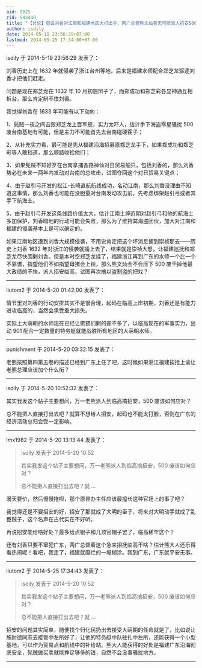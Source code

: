 ```yaml
---
aid: 9025
zid: 543440
title: "【讨论】假设刘香对江南和福建地区大打出手，两广总督熊文灿有无可能派人招安500废"
author: isdily
date: 2014-05-19 23:56:29+07:00
lastmod: 2014-05-25 17:34:00+07:00
---
```


isdily 于 2014-5-19 23:56:29 发表了：

刘香历史上在 1632 年就侵袭了浙江台州等地，后来是福建水师配合郑芝龙驱逐刘香才把他们赶走。

问题是现在郑芝龙在 1632 年 10 月初翘辫子了，而郑成功和郑芝彩各显神通互相拆台，那么肯定制不住刘香。

我觉得刘香在 1633 年可能有以下动向：

1、髡贼一夜之间击毁郑芝龙上百军舰，实力太吓人，估计手下海盗零星骚扰 500 废台南基地有可能，但是主力不可能首先去台南碰硬茬子；

2、从补充实力看，最可能是先从福建沿海招募原郑芝龙手下，如果郑成功和郑芝彩等人敢挡道，那么顺路收拾他们；

3、如果髡贼不知好歹在台南拿捕各路神仙对日贸易船只，包括刘香的，那么刘香势必在未来一两年内发动对台南的总攻击，试图夺回这个对日贸易关键点；

4、由于赵引弓开发的松江-长崎直航航线成功，名动江南，那么刘香没理由不知道这事情，那么刘香也可能在没胆量对台南发动攻击前，先考虑绑架赵引弓或者其手下航海士。

5、由于赵引弓开发这条线路价值太大，估计江南士绅近期对赵引弓和他的航海士多加保护，刘香暗地的行动可能会失败，那么为了维持其海盗团伙，加大对江南和福建的侵袭基本上是可以确定的。

如果江南地区遭到刘香大规模侵袭，不用说肯定把这个坏消息捅到崇祯那去——历史上刘香 1632 年对浙江的侵袭就捅上去了，结果就是崇祯大怒，让福建巡抚和郑芝龙尽快围剿刘香。但是本时空郑芝龙挂了，福建浙江再到广东的水师一个比一个不靠谱，指望他们不如指望母猪会上树，那么熊文灿会不会压下 500 废干掉他最大政绩的不快，派人招安临高，试图再次搞以盗制盗的把戏？

---

liutom2 于 2014-5-20 01:42:00 发表了：

情节里对刘香的行动安排其实不是很合理，起码在临高上岸初期，刘香还是有能力进攻临高的，当然会承受重大损失。

实际上大萌朝的水师现在已经让狒狒们剿的差不多了，以临高现在的军事实力，出动 901 配合一定数量的特务艇就能战胜所有地区的大萌朝水师。

---

punishment 于 2014-5-20 03:32:15 发表了：

老熊按照第四第五卷的描述已经到广东上任了吧，这时候如果浙江福建挨抢上谕让老熊总理应该加个什么衔？

---

isdily 于 2014-5-20 10:52:32 发表了：

其实我发这个帖子主要想问，万一老熊派人到临高搞招安，500 废该如何应对？

总不能把人直接打出去吧？就算不想给人招安，起码也不能太打脸，否则在广东的经济活动总归会受一定影响。

---

lmx1982 于 2014-5-20 13:13:44 发表了：

> isdily 发表于 2014-5-20 10:52
>
> 其实我发这个帖子主要想问，万一老熊派人到临高搞招安，500 废该如何应对？
>
> 总不能把人直接打出去吧？就 ...

漫天要价，然后慢慢拖呗，那个原县办主任应该最擅长这种官场上的事了吧？

我觉得还是不要招安的好，招安了那就成了大明的臣子，将来对大明动手就成了乱臣贼子，这个名声在古代实在不好听。

再说招安能给啥好处？最多给点银子和几顶官帽子罢了，临高稀罕这个？

还有刘香只要不窜犯广东，两广总督着这个急来招抚临高干啥？估计熊大人还乐得看热闹呢！看吧，我走了，福建就糜烂的一塌糊涂。我到广东，广东就平安无事。

---

liutom2 于 2014-5-25 17:34:43 发表了：

> isdily 发表于 2014-5-20 10:52
>
> 其实我发这个帖子主要想问，万一老熊派人到临高搞招安，500 废该如何应对？
>
> 总不能把人直接打出去吧？就 ...

招安的问题其实简单，随便找个归化民扔出去接受大萌朝的任命就是了，比如说让施耐德同志去接管中左所好了，让他的特务艇中队驻扎中左所，还能获得一个小型基地，可以作为贸易点和航线中的补给站。熊大人能获得的好处是福建广东沿海彻底安全，髡贼做买卖就能挣足够多的钱，自然不会没事骚扰地方。

---
